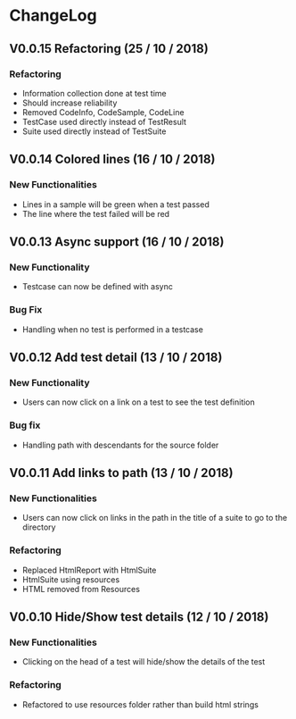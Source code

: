 # ChangeLog
## V0.0.15 Refactoring (25 / 10 / 2018)
### Refactoring
* Information collection done at test time
* Should increase reliability
* Removed CodeInfo, CodeSample, CodeLine
* TestCase used directly instead of TestResult
* Suite used directly instead of TestSuite
## V0.0.14 Colored lines (16 / 10 / 2018)
### New Functionalities
* Lines in a sample will be green when a test passed
* The line where the test failed will be red
## V0.0.13 Async support (16 / 10 / 2018)
### New Functionality
* Testcase can now be defined with async
### Bug Fix
* Handling when no test is performed in a testcase
## V0.0.12 Add test detail (13 / 10 / 2018)
### New Functionality
* Users can now click on a link on a test to see the test definition
### Bug fix
* Handling path with descendants for the source folder
## V0.0.11 Add links to path (13 / 10 / 2018)
### New Functionalities
* Users can now click on links in the path in the title of a suite to go to the directory
### Refactoring
* Replaced HtmlReport with HtmlSuite
* HtmlSuite using resources
* HTML removed from Resources
## V0.0.10 Hide/Show test details (12 / 10 / 2018)
### New Functionalities
* Clicking on the head of a test will hide/show the details of the test
### Refactoring
* Refactored to use resources folder rather than build html strings